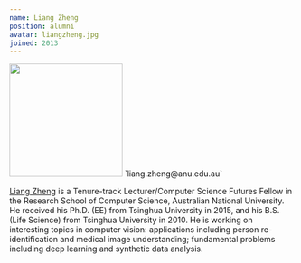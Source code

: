 ```yaml
---
name: Liang Zheng
position: alumni
avatar: liangzheng.jpg
joined: 2013
---
```


<img width="200" src="{{site.baseurl}}/images/people/{{page.avatar}}" data-action="zoom">
<i class="fa fa-envelope-o"></i> `liang.zheng@anu.edu.au`


[Liang Zheng](http://www.liangzheng.com.cn/) is a Tenure-track Lecturer/Computer Science Futures Fellow in the Research School of Computer Science, Australian National University. He received his Ph.D. (EE) from Tsinghua University in 2015, and his B.S. (Life Science) from Tsinghua University in 2010. He is working on interesting topics in computer vision: applications including person re-identification and medical image understanding; fundamental problems including deep learning and synthetic data analysis.
